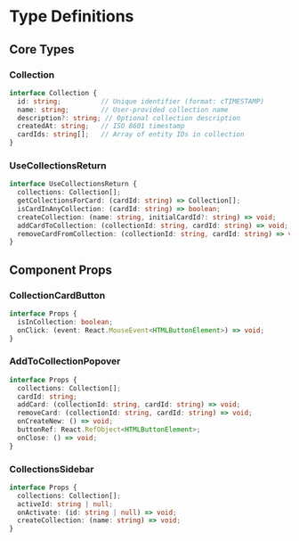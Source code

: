 # Type Definitions

## Core Types

### Collection
```typescript
interface Collection {
  id: string;          // Unique identifier (format: cTIMESTAMP)
  name: string;        // User-provided collection name
  description?: string; // Optional collection description
  createdAt: string;   // ISO 8601 timestamp
  cardIds: string[];   // Array of entity IDs in collection
}
```

### UseCollectionsReturn
```typescript
interface UseCollectionsReturn {
  collections: Collection[];
  getCollectionsForCard: (cardId: string) => Collection[];
  isCardInAnyCollection: (cardId: string) => boolean;
  createCollection: (name: string, initialCardId?: string) => void;
  addCardToCollection: (collectionId: string, cardId: string) => void;
  removeCardFromCollection: (collectionId: string, cardId: string) => void;
}
```

## Component Props

### CollectionCardButton
```typescript
interface Props {
  isInCollection: boolean;
  onClick: (event: React.MouseEvent<HTMLButtonElement>) => void;
}
```

### AddToCollectionPopover
```typescript
interface Props {
  collections: Collection[];
  cardId: string;
  addCard: (collectionId: string, cardId: string) => void;
  removeCard: (collectionId: string, cardId: string) => void;
  onCreateNew: () => void;
  buttonRef: React.RefObject<HTMLButtonElement>;
  onClose: () => void;
}
```

### CollectionsSidebar
```typescript
interface Props {
  collections: Collection[];
  activeId: string | null;
  onActivate: (id: string | null) => void;
  createCollection: (name: string) => void;
}
``` 